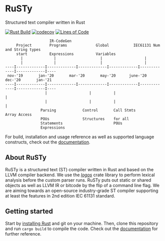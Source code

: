 # RuSTy

Structured text compiler written in Rust

[![Rust Build](https://github.com/PLC-lang/ruSTy/workflows/Rust%20on%20Docker/badge.svg)](https://github.com/PLC-lang/ruSTy/actions)
[![codecov](https://codecov.io/gh/PLC-lang/rusty/branch/master/graph/badge.svg?token=7ZZ5XZYE9V)](https://codecov.io/gh/PLC-lang/rusty)
[![Lines of Code](https://tokei.rs/b1/github/PLC-lang/rusty)](https://github.com/XAMPPRocky/tokei)


```
                    IR-CodeGen
     Project        Programs             Global           IEC61131 Num and String types
     start          Expressions          Variables 
       |              |                    |                   |
       |              |                    |                   |
----I-------------I-------------I-------------I-------------I-------------I-------------I----
 nov-'19       jan-'20       mar-'20       may-'20      june-'20       dec-'20       jan-'21  
----I-------------I-------------I-------------I-------------I-------------I-------------I----
                  |                   |          |                        |
                  |                   |          |                        |
                Parsing            Control       Call Stmts           Array Access
                POUs               Structures    for all
                Statements                       POUs
                Expressions
```

For build, installation and usage reference as well as supported language constructs, check out
the [documentation](https://plc-lang.github.io/rusty/).

## About RuSTy
RuSTy is a structured text (ST) compiler written in Rust and based on the
LLVM compiler backend. We use the [_logos_](https://crates.io/crates/logos/0.8.0)
crate library to perform lexical analysis before the custom parser runs. RuSTy
puts out static or shared objects as well as LLVM IR or bitcode by the flip of
a command line flag. We are aiming towards an open-source industry-grade ST compiler
supporting at least the features in 2nd edition IEC 61131 standard. 

## Getting started
Start by [installing Rust](https://www.rust-lang.org/tools/install) and git on your machine.
Then, clone this repository and run `cargo build` to compile the code. Check out the
[documentation](https://plc-lang.github.io/rusty/) for further reference.
